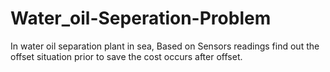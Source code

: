 # Water_oil-Seperation-Problem
In water oil separation plant in sea, Based on Sensors readings find out the offset situation prior to save the cost occurs after offset. 
